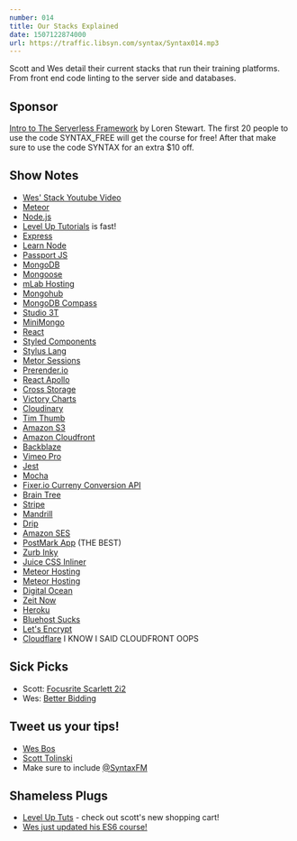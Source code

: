 ```yaml
---
number: 014
title: Our Stacks Explained
date: 1507122874000
url: https://traffic.libsyn.com/syntax/Syntax014.mp3
---
```


Scott and Wes detail their current stacks that run their training platforms. From front end code linting to the server side and databases.

## Sponsor

[Intro to The Serverless Framework](http://courses.codemore.io/p/serverless-framework-node/) by Loren Stewart. The first 20 people to use the code SYNTAX_FREE will get the course for free! After that make sure to use the code SYNTAX for an extra $10 off.

## Show Notes
* [Wes' Stack Youtube Video](https://www.youtube.com/watch?v=4CS436KZ35A)
* [Meteor](https://www.meteor.com/)
* [Node.js](https://nodejs.org/en/)
* [Level Up Tutorials](https://leveluptutorials.com/) is fast!
* [Express](https://expressjs.com/)
* [Learn Node](https://learnnode.com/)
* [Passport JS](http://passportjs.org/)
* [MongoDB](https://www.mongodb.com/)
* [Mongoose](http://mongoosejs.com/)
* [mLab Hosting](https://mlab.com)
* [Mongohub](https://github.com/jeromelebel/MongoHub-Mac)
* [MongoDB Compass](https://www.mongodb.com/products/compass)
* [Studio 3T](https://studio3t.com/)
* [MiniMongo](https://github.com/mWater/minimongo)
* [React](https://reactjs.org/)
* [Styled Components](https://www.styled-components.com/)
* [Stylus Lang](http://stylus-lang.com/)
* [Metor Sessions](https://docs.meteor.com/api/session.html)
* [Prerender.io](https://prerender.io/)
* [React Apollo](https://github.com/apollographql/react-apollo)
* [Cross Storage](https://github.com/zendesk/cross-storage)
* [Victory Charts](https://github.com/FormidableLabs/victory-chart)
* [Cloudinary](https://cloudinary.com/invites/lpov9zyyucivvxsnalc5/qceqbjqg3a3fe5gwozcd)
* [Tim Thumb](https://github.com/GabrielGil/TimThumb)
* [Amazon S3](https://aws.amazon.com/s3/)
* [Amazon Cloudfront](http://docs.aws.amazon.com/AmazonCloudFront/latest/DeveloperGuide/Introduction.html)
* [Backblaze](https://secure.backblaze.com/r/008x60)
* [Vimeo Pro](https://vimeo.com/professionals)
* [Jest](https://facebook.github.io/jest/)
* [Mocha](https://mochajs.org/)
* [Fixer.io Curreny Conversion API](http://fixer.io/)
* [Brain Tree](https://www.braintreepayments.com/)
* [Stripe](https://stripe.com/)
* [Mandrill](https://www.mandrill.com/)
* [Drip](https://getdrip.com)
* [Amazon SES](https://aws.amazon.com/ses/)
* [PostMark App](https://postmarkapp.com) (THE BEST)
* [Zurb Inky](https://www.npmjs.com/package/inky)
* [Juice CSS Inliner](https://www.npmjs.com/package/juice)
* [Meteor Hosting](https://www.meteor.com/hosting)
* [Meteor Hosting](https://www.meteor.com/hosting)
* [Digital Ocean](https://m.do.co/c/0c736d39efbc)
* [Zeit Now](https://zeit.co/now)
* [Heroku](https://www.heroku.com/)
* [Bluehost Sucks](https://github.com/bluehost/endurance-page-cache/issues/16)
* [Let's Encrypt](https://letsencrypt.org/)
* [Cloudflare](https://www.cloudflare.com/) I KNOW I SAID CLOUDFRONT OOPS

## Sick Picks
* Scott: [Focusrite Scarlett 2i2](http://amzn.to/2xWd2Xv)
* Wes: [Better Bidding](http://www.betterbidding.com/index.php?app=hotel_lists#ffmenuWB)

## Tweet us your tips!
* [Wes Bos](https://twitter.com/wesbos)
* [Scott Tolinski](https://twitter.com/stolinski)
* Make sure to include [@SyntaxFM](https://twitter.com/SyntaxFM)

## Shameless Plugs
* [Level Up Tuts](https://www.leveluptutorials.com/) - check out scott's new shopping cart!
* [Wes just updated his ES6 course!](https://ES6.io)
